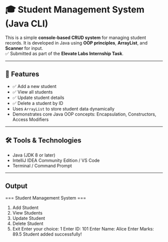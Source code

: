 # 🎓 Student Management System (Java CLI)

This is a simple **console-based CRUD system** for managing student records. It is developed in Java using **OOP principles**, **ArrayList**, and **Scanner** for input.  
✅ Submitted as part of the **Elevate Labs Internship Task**.

---

## 🧠 Features

- ✅ Add a new student
- ✅ View all students
- ✅ Update student details
- ✅ Delete a student by ID
- Uses `ArrayList` to store student data dynamically
- Demonstrates core Java OOP concepts: Encapsulation, Constructors, Access Modifiers

---

## 🛠️ Tools & Technologies

- Java (JDK 8 or later)
- IntelliJ IDEA Community Edition / VS Code
- Terminal / Command Prompt

---

## Output
=== Student Management System ===
1. Add Student
2. View Students
3. Update Student
4. Delete Student
5. Exit
Enter your choice: 1
Enter ID: 101
Enter Name: Alice
Enter Marks: 89.5
Student added successfully!


